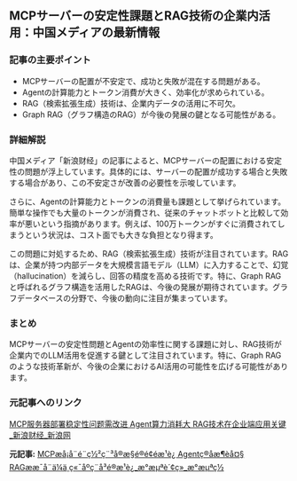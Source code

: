 ## MCPサーバーの安定性課題とRAG技術の企業内活用：中国メディアの最新情報

### 記事の主要ポイント

* MCPサーバーの配置が不安定で、成功と失敗が混在する問題がある。
* Agentの計算能力とトークン消費が大きく、効率化が求められている。
* RAG（検索拡張生成）技術は、企業内データの活用に不可欠。
* Graph RAG（グラフ構造のRAG）が今後の発展の鍵となる可能性がある。

### 詳細解説

中国メディア「新浪财经」の記事によると、MCPサーバーの配置における安定性の問題が浮上しています。具体的には、サーバーの配置が成功する場合と失敗する場合があり、この不安定さが改善の必要性を示唆しています。

さらに、Agentの計算能力とトークンの消費量も課題として挙げられています。簡単な操作でも大量のトークンが消費され、従来のチャットボットと比較して効率が悪いという指摘があります。例えば、100万トークンがすぐに消費されてしまうという状況は、コスト面でも大きな負担となり得ます。

この問題に対処するため、RAG（検索拡張生成）技術が注目されています。RAGは、企業が持つ内部データを大規模言語モデル（LLM）に入力することで、幻覚（hallucination）を減らし、回答の精度を高める技術です。特に、Graph RAGと呼ばれるグラフ構造を活用したRAGは、今後の発展が期待されています。グラフデータベースの分野で、今後の動向に注目が集まっています。

### まとめ

MCPサーバーの安定性問題とAgentの効率性に関する課題に対し、RAG技術が企業内でのLLM活用を促進する鍵として注目されています。特に、Graph RAGのような技術革新が、今後の企業におけるAI活用の可能性を広げる可能性があります。

### 元記事へのリンク

[MCP服务器部署稳定性问题需改进 Agent算力消耗大 RAG技术在企业端应用关键_新浪财经_新浪网](https://finance.sina.com.cn/roll/2024-04-27/doc-inayfmmw8852508.shtml)


**元記事:** [MCPæå¡å¨é¨ç½²ç¨³å®æ§é®é¢éæ¹è¿ Agentç®åæ¶èå¤§ RAGææ¯å¨ä¼ä¸ç«¯åºç¨å³é®æ¹è¿_æ°æµªè´¢ç»_æ°æµªç½](https://finance.sina.com.cn/roll/2025-04-27/doc-ineupnsn6855368.shtml)